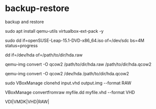 # backup-restore
backup and restore

sudo apt install qemu-utils virtualbox-ext-pack -y

sudo dd if=openSUSE-Leap-15.1-DVD-x86_64.iso of=/dev/sdc bs=4M status=progress

dd if=/dev/hda of=/path/to/dir/hda.raw


qemu-img convert -O qcow2 /path/to/dir/hda.raw /path/to/dir/hda.qcow2

qemu-img convert -O qcow2 /dev/hda /path/to/dir/hda.qcow2



sudo VBoxManage clonehd input.vhd output.img --format RAW

VBoxManage convertfromraw myfile.dd myfile.vhd --format VHD

VDI|VMDK|VHD|RAW|<other>

